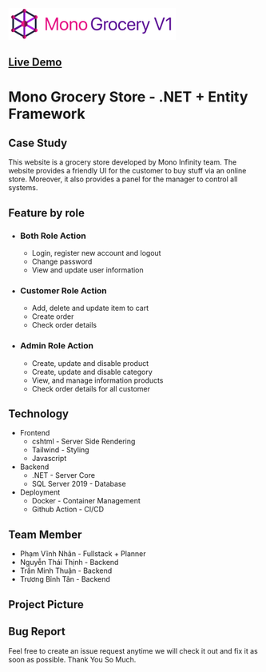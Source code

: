 [![Grocery Store Logo](doc/logo.png)](https://grocery.vinhnhan.com)

## [Live Demo](https://grocery.vinhnhan.com)

# Mono Grocery Store - .NET + Entity Framework

## Case Study

This website is a grocery store developed by Mono Infinity team. The website provides a
friendly UI for the customer to buy stuff via an online store. Moreover, it also provides a panel for
the manager to control all systems.

## Feature by role

- ### Both Role Action
     - Login, register new account and logout
     - Change password
     - View and update user information
- ### Customer Role Action
     - Add, delete and update item to cart
     - Create order
     - Check order details
- ### Admin Role Action
     - Create, update and disable product
     - Create, update and disable category
     - View, and manage information products
     - Check order details for all customer

## Technology

- Frontend
     - cshtml - Server Side Rendering
     - Tailwind - Styling
     - Javascript
- Backend
     - .NET - Server Core
     - SQL Server 2019 - Database
- Deployment
     - Docker - Container Management
     - Github Action - CI/CD

## Team Member

- Phạm Vĩnh Nhân - Fullstack + Planner
- Nguyễn Thái Thịnh - Backend
- Trần Minh Thuận - Backend
- Trương Bỉnh Tân - Backend

## Project Picture

## Bug Report

Feel free to create an issue request anytime we will check it out and fix it as soon as possible. Thank You So Much.
